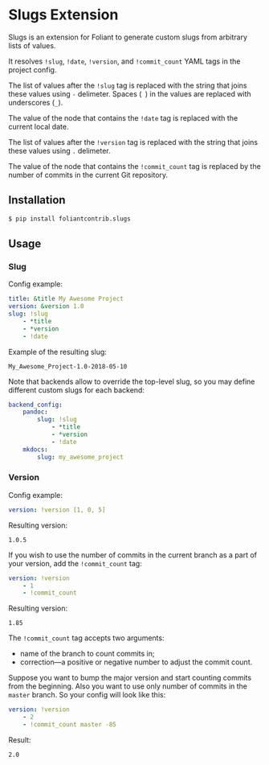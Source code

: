 # Slugs Extension

Slugs is an extension for Foliant to generate custom slugs from arbitrary lists of values.

It resolves `!slug`, `!date`, `!version`, and `!commit_count` YAML tags in the project config.

The list of values after the `!slug` tag is replaced with the string that joins these values using `-` delimeter. Spaces (` `) in the values are replaced with underscores (`_`).

The value of the node that contains the `!date` tag is replaced with the current local date.

The list of values after the `!version` tag is replaced with the string that joins these values using `.` delimeter.

The value of the node that contains the `!commit_count` tag is replaced by the number of commits in the current Git repository.

## Installation

```bash
$ pip install foliantcontrib.slugs
```

## Usage

### Slug

Config example:

```yaml
title: &title My Awesome Project
version: &version 1.0
slug: !slug
    - *title
    - *version
    - !date
```

Example of the resulting slug:

```
My_Awesome_Project-1.0-2018-05-10
```

Note that backends allow to override the top-level slug, so you may define different custom slugs for each backend:

```yaml
backend_config:
    pandoc:
        slug: !slug
            - *title
            - *version
            - !date
    mkdocs:
        slug: my_awesome_project
```

### Version

Config example:

```yaml
version: !version [1, 0, 5]
```

Resulting version:

```
1.0.5
```

If you wish to use the number of commits in the current branch as a part of your version, add the `!commit_count` tag:

```yaml
version: !version
    - 1
    - !commit_count
```

Resulting version:

```
1.85
```

The `!commit_count` tag accepts two arguments:

* name of the branch to count commits in;
* correction—a positive or negative number to adjust the commit count.

Suppose you want to bump the major version and start counting commits from the beginning. Also you want to use only number of commits in the `master` branch. So your config will look like this:

```yaml
version: !version
    - 2
    - !commit_count master -85
```

Result:

```
2.0
```
